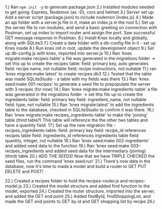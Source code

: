 1.) Ran `npm init -y` to generate package.json
2.) Installed modules needed to get going: Express, Nodemon (as -D), cors and helmet 
3.) Server set up: Add a server script (package.json) to include nodemon (index.js)
4.) Made an api folder with a server.js file in it, make an index.js in the root 
5.) Set up the server file to run modules, and send a basic greeting on connection with Postman, set up index to import router and assign the port. Saw successful GET message response in Postman. 
6.) Install Knex locally and globally, along with SQLite3 
7.) Create a data folder with a db-config file in it - set up Knex inside 
8.) Run knex init in root, update the development object
9.) Set up db-config.js with knex, imported into server.js
10.) Ran 'knex migrate:make recipes-table' a file was generated in the migrations folder -> set this up to create the recipes table: 
field: primary key, auto generates 
field: recipe name, not nullable
field: recipe instructions, not nullable 
11.) ran 'knex migrate:make latest' to create recipes.db3 
12.) Tested that the table was made SQLiteStudio - a table with my fields was there
13.) Ran 'knex seed:make 001-recipes' to generate a seed file to prepopulate the server with 3 recipes (for now)
14.) Ran 'knex migrate:make ingredients-table' a file was generated in the migrations folder -> set this file up to create the ingredients table: 
field: primary key 
field: ingredient_name, not nullable
field: type, not nullable
15.) Ran 'knex migrate:latest' to add the ingredients table to the database, checked in SQLiteStudio to confirm it was there. 
16.) Ran 'knex migrate:make recipes_ingredients-table' to make the 'joining' table (third table?) This table will reference the the other two tables and have a quantity field. 
17.) Set up the new migration file - recipes_ingredients-table:
field: primary key
field: recipe_id references recipes table
field: ingredients_id references ingredients table
field: quantity, integer, not nullable 
18.) Ran 'knex seed:make 002-ingredients' and added seed data to the function
19.) Ran 'knex seed:make 003-recipes_ingredients and added seed data for the intermediary (joining)(third) table
20.) ADD THE SEEDS! Now that we have TRIPLE CHECKED the seed files, run the command 'knex seed:run' 
21.) There's now data in the database, now it's time to made a model and build a router to GET PUT DELETE and POST! 

22.) Created a recipes folder to hold the recipes-router.js and recipes-model.js
23.) Created the model structure and added find function to the model, exported
24.) Created the router structure, imported into the server, and added the GET end point
25.) Added findById, findShoppingList, and made the GET end points to GET by id and GET shopping list by recipe
26.) 